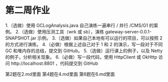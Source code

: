 # 第二周作业



1.（选做）使用 GCLogAnalysis.java 自己演练一遍串行 / 并行 /CMS/G1 的案例。
2.（选做）使用压测工具（wrk 或 sb），演练 gateway-server-0.0.1-SNAPSHOT.jar 示例。
3.（选做）如果自己本地有可以运行的项目，可以按照 2 的方式进行演练。
4.（必做）根据上述自己对于 1 和 2 的演示，写一段对于不同 GC 和堆内存的总结，提交到 GitHub。
5.（选做）运行课上的例子，以及 Netty 的例子，分析相关现象。
6.（必做）写一段代码，使用 HttpClient 或 OkHttp 访问 http://localhost:8801 ，代码提交到 GitHub

第2题在2.md里面
第4题在4.md里面
第6题在6.md里面


